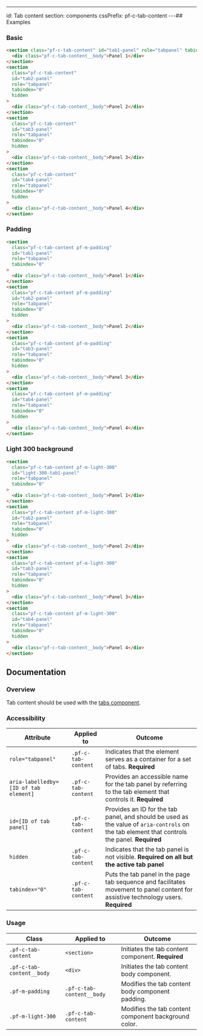 ---
id: Tab content
section: components
cssPrefix: pf-c-tab-content
---## Examples

### Basic

```html
<section class="pf-c-tab-content" id="tab1-panel" role="tabpanel" tabindex="0">
  <div class="pf-c-tab-content__body">Panel 1</div>
</section>
<section
  class="pf-c-tab-content"
  id="tab2-panel"
  role="tabpanel"
  tabindex="0"
  hidden
>
  <div class="pf-c-tab-content__body">Panel 2</div>
</section>
<section
  class="pf-c-tab-content"
  id="tab3-panel"
  role="tabpanel"
  tabindex="0"
  hidden
>
  <div class="pf-c-tab-content__body">Panel 3</div>
</section>
<section
  class="pf-c-tab-content"
  id="tab4-panel"
  role="tabpanel"
  tabindex="0"
  hidden
>
  <div class="pf-c-tab-content__body">Panel 4</div>
</section>

```

### Padding

```html
<section
  class="pf-c-tab-content pf-m-padding"
  id="tab1-panel"
  role="tabpanel"
  tabindex="0"
>
  <div class="pf-c-tab-content__body">Panel 1</div>
</section>
<section
  class="pf-c-tab-content pf-m-padding"
  id="tab2-panel"
  role="tabpanel"
  tabindex="0"
  hidden
>
  <div class="pf-c-tab-content__body">Panel 2</div>
</section>
<section
  class="pf-c-tab-content pf-m-padding"
  id="tab3-panel"
  role="tabpanel"
  tabindex="0"
  hidden
>
  <div class="pf-c-tab-content__body">Panel 3</div>
</section>
<section
  class="pf-c-tab-content pf-m-padding"
  id="tab4-panel"
  role="tabpanel"
  tabindex="0"
  hidden
>
  <div class="pf-c-tab-content__body">Panel 4</div>
</section>

```

### Light 300 background

```html
<section
  class="pf-c-tab-content pf-m-light-300"
  id="light-300-tab1-panel"
  role="tabpanel"
  tabindex="0"
>
  <div class="pf-c-tab-content__body">Panel 1</div>
</section>
<section
  class="pf-c-tab-content pf-m-light-300"
  id="tab2-panel"
  role="tabpanel"
  tabindex="0"
  hidden
>
  <div class="pf-c-tab-content__body">Panel 2</div>
</section>
<section
  class="pf-c-tab-content pf-m-light-300"
  id="tab3-panel"
  role="tabpanel"
  tabindex="0"
  hidden
>
  <div class="pf-c-tab-content__body">Panel 3</div>
</section>
<section
  class="pf-c-tab-content pf-m-light-300"
  id="tab4-panel"
  role="tabpanel"
  tabindex="0"
  hidden
>
  <div class="pf-c-tab-content__body">Panel 4</div>
</section>

```

## Documentation

### Overview

Tab content should be used with the [tabs component](/documentation/core/components/tabs).

### Accessibility

| Attribute                             | Applied to          | Outcome                                                                                                                                        |
| ------------------------------------- | ------------------- | ---------------------------------------------------------------------------------------------------------------------------------------------- |
| `role="tabpanel"`                     | `.pf-c-tab-content` | Indicates that the element serves as a container for a set of tabs. **Required**                                                               |
| `aria-labelledby=[ID of tab element]` | `.pf-c-tab-content` | Provides an accessible name for the tab panel by referring to the tab element that controls it. **Required**                                   |
| `id=[ID of tab panel]`                | `.pf-c-tab-content` | Provides an ID for the tab panel, and should be used as the value of `aria-controls` on the tab element that controls the panel.  **Required** |
| `hidden`                              | `.pf-c-tab-content` | Indicates that the tab panel is not visible. **Required on all but the active tab panel**                                                      |
| `tabindex="0"`                        | `.pf-c-tab-content` | Puts the tab panel in the page tab sequence and facilitates movement to panel content for assistive technology users. **Required**             |

### Usage

| Class                     | Applied to                | Outcome                                              |
| ------------------------- | ------------------------- | ---------------------------------------------------- |
| `.pf-c-tab-content`       | `<section>`               | Initiates the tab content component. **Required**    |
| `.pf-c-tab-content__body` | `<div>`                   | Initiates the tab content body component.            |
| `.pf-m-padding`           | `.pf-c-tab-content__body` | Modifies the tab content body component padding.     |
| `.pf-m-light-300`         | `.pf-c-tab-content`       | Modifies the tab content component background color. |
